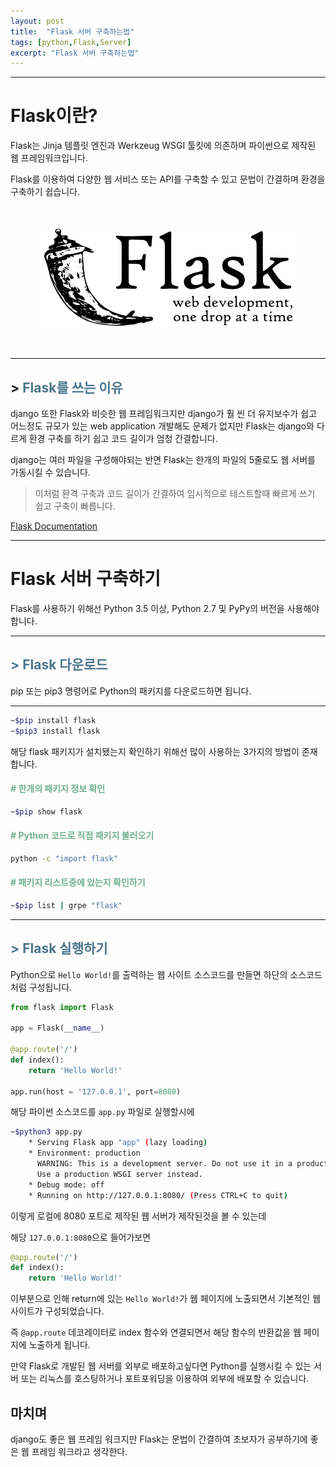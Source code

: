 ```yaml
---
layout: post
title:  "Flask 서버 구축하는법"
tags: [python,Flask,Server]
excerpt: "Flask 서버 구축하는법"
---
```


* * *

# Flask이란?

Flask는 Jinja 템플릿 엔진과 Werkzeug WSGI 툴킷에 의존하며 파이썬으로 제작된 웹 프레임워크입니다.

Flask를 이용하여 다양한 웹 서비스 또는 API를 구축할 수 있고 문법이 간결하며 환경을 구축하기 쉽습니다.

<br>

<p align=center>
    <img rel="Flask logo" src="/post-images/Flask/flask-logo.png">
</p>
<br>

* * *

## > <span style="color:#4B758D;">Flask를 쓰는 이유</span>

django 또한 Flask와 비슷한 웹 프레임워크지만 django가 훨 씬 더 유지보수가 쉽고 어느정도 규모가 있는 web application 개발해도 문제가 없지만 Flask는 django와 다르게 환경 구축를 하기 쉽고 코드 길이가 엄청 간결합니다.

django는 여러 파일을 구성해야되는 반면 Flask는 한개의 파일의 5줄로도 웹 서버를 가동시킬 수 있습니다.

> 이처럼 환격 구축과 코드 길이가 간결하여 임시적으로 테스트할때 빠르게 쓰기 쉽고 구축이 빠릅니다.

[Flask Documentation](https://flask.palletsprojects.com/en/1.1.x/)

* * *

# Flask 서버 구축하기

Flask를 사용하기 위해선 Python 3.5 이상, Python 2.7 및 PyPy의 버전을 사용해야 합니다.

* * *

## <span style="color:#4B758D;">> Flask 다운로드</span>

pip 또는 pip3 명령어로 Python의 패키지를 다운로드하면 됩니다.

* * *

```bash
~$pip install flask
~$pip3 install flask
```

해당 flask 패키지가 설치됐는지 확인하기 위해선 많이 사용하는 3가지의 방법이 존재합니다.

#### <span style="color:#71B091;"># 한개의 패키지 정보 확인</span>

```bash
~$pip show flask
```

#### <span style="color:#71B091;"># Python 코드로 직접 패키지 불러오기</span>

```bash
python -c "import flask"
```

#### <span style="color:#71B091;"># 패키지 리스트중에 있는지 확인하기</span>

```bash
~$pip list | grpe "flask"
```

* * *

## <span style="color:#4B758D;">> Flask 실행하기</span>

Python으로 ``Hello World!``를 출력하는 웹 사이트 소스코드를 만들면 하단의 소스코드처럼 구성됩니다.

```python
from flask import Flask

app = Flask(__name__)

@app.route('/')
def index():
    return 'Hello World!'

app.run(host = '127.0.0.1', port=8080)
```

해당 파이썬 소스코드를 ``app.py`` 파일로 실행할시에

```bash
~$python3 app.py
    * Serving Flask app "app" (lazy loading)
    * Environment: production
      WARNING: This is a development server. Do not use it in a production deployment.
      Use a production WSGI server instead.
    * Debug mode: off
    * Running on http://127.0.0.1:8080/ (Press CTRL+C to quit)
```

이렇게 로컬에 8080 포트로 제작된 웹 서버가 제작된것을 볼 수 있는데

해당 ``127.0.0.1:8080``으로 들어가보면 

```python
@app.route('/')
def index():
    return 'Hello World!'
```

이부분으로 인해 return에 있는 ``Hello World!``가 웹 페이지에 노출되면서 기본적인 웹 사이트가 구성되었습니다.

즉 ``@app.route`` 데코레이터로 index 함수와 연결되면서 해당 함수의 반환값을 웹 페이지에 노출하게 됩니다.

만약 Flask로 개발된 웹 서버를 외부로 배포하고싶다면 Python를 실행시킬 수 있는 서버 또는 리눅스를 호스팅하거나 포트포워딩을 이용하여 외부에 배포할 수 있습니다.

## 마치며

django도 좋은 웹 프레임 워크지만 Flask는 문법이 간결하여 초보자가 공부하기에 좋은 웹 프레임 워크라고 생각한다.